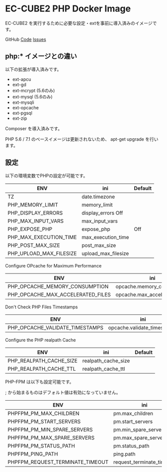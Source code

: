 EC-CUBE2 PHP Docker Image
=========================

EC-CUBE2 を実行するために必要な設定・extを事前に導入済みのイメージです。

GitHub
[Code](https://github.com/ec-cube2/docker)
[Issues](https://github.com/ec-cube2/docker/issue)


php:* イメージとの違い
--------------------

以下の拡張が導入済みです。

- ext-apcu
- ext-gd
- ext-mcrypt (5.6のみ)
- ext-mysql (5.6のみ)
- ext-mysqli
- ext-opcache
- ext-pgsql
- ext-zip

Composer を導入済みです。

PHP 5.6 / 7.1 のベースイメージは更新されないため、 apt-get upgrade を行います。


設定
----

以下の環境変数でPHPの設定が可能です。

| ENV | ini | Default |
| --- | --- | --- |
| TZ | date.timezone |
| PHP_MEMORY_LIMIT | memory_limit |
| PHP_DISPLAY_ERRORS | display_errors Off |
| PHP_MAX_INPUT_VARS | max_input_vars |
| PHP_EXPOSE_PHP | expose_php | Off |
| PHP_MAX_EXECUTION_TIME | max_execution_time |
| PHP_POST_MAX_SIZE | post_max_size |
| PHP_UPLOAD_MAX_FILESIZE | upload_max_filesize |

Configure OPcache for Maximum Performance

| ENV | ini | Default |
| --- | --- | --- |
| PHP_OPCACHE_MEMORY_CONSUMPTION | opcache.memory_consumption |
| PHP_OPCACHE_MAX_ACCELERATED_FILES | opcache.max_accelerated_files |

Don't Check PHP Files Timestamps

| ENV | ini | Default |
| --- | --- | --- |
| PHP_OPCACHE_VALIDATE_TIMESTAMPS | opcache.validate_timestamps |

Configure the PHP realpath Cache

| ENV | ini | Default |
| --- | --- | --- |
| PHP_REALPATH_CACHE_SIZE | realpath_cache_size |  |
| PHP_REALPATH_CACHE_TTL | realpath_cache_ttl |  |

PHP-FPM は以下も設定可能です。

; から始まるものはデフォルト値は有効になっていません。

| ENV | ini | Default |
| --- | --- | --- |
| PHPFPM_PM_MAX_CHILDREN | pm.max_children | 5 |
| PHPFPM_PM_START_SERVERS | pm.start_servers | 2 |
| PHPFPM_PM_MIN_SPARE_SERVERS | pm.min_spare_servers | 1 |
| PHPFPM_PM_MAX_SPARE_SERVERS | pm.max_spare_servers | 3 |
| PHPFPM_PM_STATUS_PATH | pm.status_path | ;/status |
| PHPFPM_PING_PATH | ping.path | ;/ping |
| PHPFPM_REQUEST_TERMINATE_TIMEOUT | request_terminate_timeout | ;0 |
